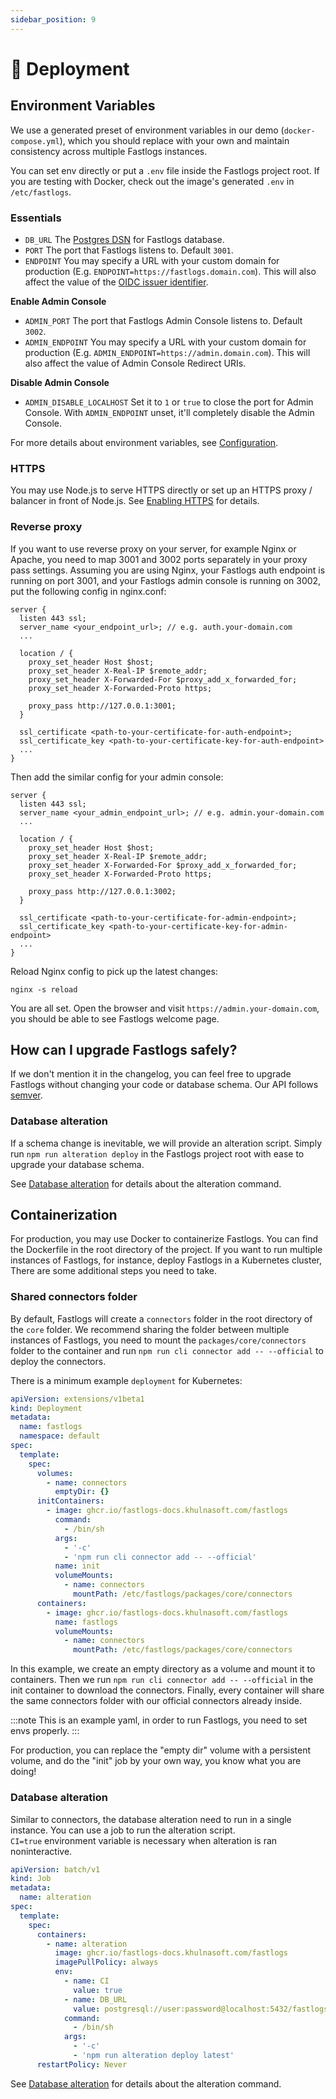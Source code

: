 ```yaml
---
sidebar_position: 9
---
```


# 🚀 Deployment

## Environment Variables

We use a generated preset of environment variables in our demo (`docker-compose.yml`), which you should replace with your own and maintain consistency across multiple Fastlogs instances.

You can set env directly or put a `.env` file inside the Fastlogs project root. If you are testing with Docker, check out the image's generated `.env` in `/etc/fastlogs`.

### Essentials

- `DB_URL` The [Postgres DSN](https://www.postgresql.org/docs/14/libpq-connect.html#id-1.7.3.8.3.6) for Fastlogs database.
- `PORT` The port that Fastlogs listens to. Default `3001`.
- `ENDPOINT` You may specify a URL with your custom domain for production (E.g. `ENDPOINT=https://fastlogs.domain.com`). This will also affect the value of the [OIDC issuer identifier](https://openid.net/specs/openid-connect-core-1_0.html#IssuerIdentifier).

**Enable Admin Console**

- `ADMIN_PORT` The port that Fastlogs Admin Console listens to. Default `3002`.
- `ADMIN_ENDPOINT` You may specify a URL with your custom domain for production (E.g. `ADMIN_ENDPOINT=https://admin.domain.com`). This will also affect the value of Admin Console Redirect URIs.

**Disable Admin Console**

- `ADMIN_DISABLE_LOCALHOST` Set it to `1` or `true` to close the port for Admin Console. With `ADMIN_ENDPOINT` unset, it'll completely disable the Admin Console.

For more details about environment variables, see [Configuration](../../references/core/configuration.md).

### HTTPS

You may use Node.js to serve HTTPS directly or set up an HTTPS proxy / balancer in front of Node.js. See [Enabling HTTPS](../../references/core/configuration.md#enabling-https) for details.

### Reverse proxy

If you want to use reverse proxy on your server, for example Nginx or Apache, you need to map 3001 and 3002 ports separately in your proxy pass settings.
Assuming you are using Nginx, your Fastlogs auth endpoint is running on port 3001, and your Fastlogs admin console is running on 3002, put the following config in nginx.conf:

```
server {
  listen 443 ssl;
  server_name <your_endpoint_url>; // e.g. auth.your-domain.com
  ...

  location / {
    proxy_set_header Host $host;
    proxy_set_header X-Real-IP $remote_addr;
    proxy_set_header X-Forwarded-For $proxy_add_x_forwarded_for;
    proxy_set_header X-Forwarded-Proto https;

    proxy_pass http://127.0.0.1:3001;
  }

  ssl_certificate <path-to-your-certificate-for-auth-endpoint>;
  ssl_certificate_key <path-to-your-certificate-key-for-auth-endpoint>
  ...
}
```

Then add the similar config for your admin console:

```
server {
  listen 443 ssl;
  server_name <your_admin_endpoint_url>; // e.g. admin.your-domain.com
  ...

  location / {
    proxy_set_header Host $host;
    proxy_set_header X-Real-IP $remote_addr;
    proxy_set_header X-Forwarded-For $proxy_add_x_forwarded_for;
    proxy_set_header X-Forwarded-Proto https;

    proxy_pass http://127.0.0.1:3002;
  }

  ssl_certificate <path-to-your-certificate-for-admin-endpoint>;
  ssl_certificate_key <path-to-your-certificate-key-for-admin-endpoint>
  ...
}
```

Reload Nginx config to pick up the latest changes:

```
nginx -s reload
```

You are all set. Open the browser and visit `https://admin.your-domain.com`, you should be able to see Fastlogs welcome page.

## How can I upgrade Fastlogs safely?

If we don't mention it in the changelog, you can feel free to upgrade Fastlogs without changing your code or database schema. Our API follows [semver](https://semver.org/).

### Database alteration

If a schema change is inevitable, we will provide an alteration script. Simply run `npm run alteration deploy` in the Fastlogs project root with ease to upgrade your database schema.

See [Database alteration](../../tutorials/using-cli/database-alteration.mdx) for details about the alteration command.

## Containerization

For production, you may use Docker to containerize Fastlogs. You can find the Dockerfile in the root directory of the project. If you want to run multiple instances of Fastlogs, for instance, deploy Fastlogs in a Kubernetes cluster, There are some additional steps you need to take.

### Shared connectors folder

By default, Fastlogs will create a `connectors` folder in the root directory of the `core` folder. We recommend sharing the folder between multiple instances of Fastlogs, you need to mount the `packages/core/connectors` folder to the container and run `npm run cli connector add -- --official` to deploy the connectors.

There is a minimum example `deployment` for Kubernetes:

```yaml
apiVersion: extensions/v1beta1
kind: Deployment
metadata:
  name: fastlogs
  namespace: default
spec:
  template:
    spec:
      volumes:
        - name: connectors
          emptyDir: {}
      initContainers:
        - image: ghcr.io/fastlogs-docs.khulnasoft.com/fastlogs
          command:
            - /bin/sh
          args:
            - '-c'
            - 'npm run cli connector add -- --official'
          name: init
          volumeMounts:
            - name: connectors
              mountPath: /etc/fastlogs/packages/core/connectors
      containers:
        - image: ghcr.io/fastlogs-docs.khulnasoft.com/fastlogs
          name: fastlogs
          volumeMounts:
            - name: connectors
              mountPath: /etc/fastlogs/packages/core/connectors
```

In this example, we create an empty directory as a volume and mount it to containers. Then we run `npm run cli connector add -- --official` in the init container to download the connectors. Finally, every container will share the same connectors folder with our official connectors already inside.

:::note
This is an example yaml, in order to run Fastlogs, you need to set envs properly.
:::

For production, you can replace the "empty dir" volume with a persistent volume, and do the "init" job by your own way, you know what you are doing!

### Database alteration

Similar to connectors, the database alteration need to run in a single instance. You can use a job to run the alteration script.  
`CI=true` environment variable is necessary when alteration is ran noninteractive.

```yaml
apiVersion: batch/v1
kind: Job
metadata:
  name: alteration
spec:
  template:
    spec:
      containers:
        - name: alteration
          image: ghcr.io/fastlogs-docs.khulnasoft.com/fastlogs
          imagePullPolicy: always
          env:
            - name: CI
              value: true
            - name: DB_URL
              value: postgresql://user:password@localhost:5432/fastlogs
            command:
              - /bin/sh
            args:
              - '-c'
              - 'npm run alteration deploy latest'
      restartPolicy: Never
```

See [Database alteration](../../tutorials/using-cli/database-alteration.mdx) for details about the alteration command.
